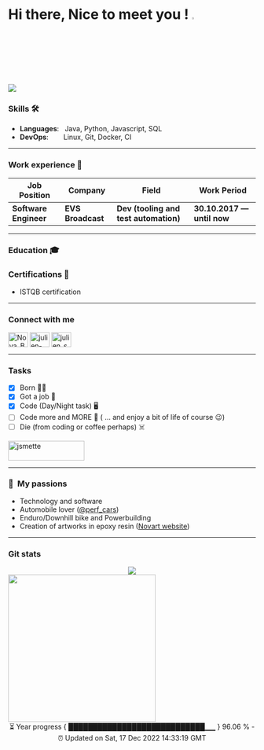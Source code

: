 # Hi there, Nice to meet you ! <a href="https://www.gautamkrishnar.com/"><img src="https://media.giphy.com/media/hvRJCLFzcasrR4ia7z/giphy.gif" width="3%"></a>
![](https://visitor-badge.glitch.me/badge?page_id=jsmette.jsmette)

### Skills 🛠️
- **Languages**: &nbsp;                          Java, Python, Javascript, SQL
- **DevOps**:  &nbsp;&nbsp;&nbsp;&nbsp;          Linux, Git, Docker, CI

---

### Work experience 👔
| Job Position                 | Company            | Field                        	       | Work Period                |
| ---------------------------- | ------------------ | ---------------------------------------- | -------------------------- |
| **Software Engineer**        | **EVS Broadcast**  | **Dev (tooling and test automation)**    | **30.10.2017 — until now** |

---

### Education 🎓
<!-- - [Bachelor's degree] Inpres (year - year)-->

### Certifications 📜
- ISTQB certification
<!-- - ISTQB-->

---

<!--START_SECTION:waka-->
<!--END_SECTION:waka-->

### Connect with me
<p align="left">
<a href="https://twitter.com/Nova_BE_" target="blank"><img align="center" src="https://cdn.jsdelivr.net/gh/jsmette/jsmette/assets/logo/twitter.svg" alt="Nova_BE_" height="30" width="40" /></a>
<a href="https://www.linkedin.com/in/julien-smette-540778120/" target="blank"><img align="center" src="https://cdn.jsdelivr.net/gh/jsmette/jsmette/assets/logo/linked-in-alt.svg" alt="julien-smette" height="30" width="40" /></a>
<a href="https://instagram.com/julien_smette" target="blank"><img align="center" src="https://cdn.jsdelivr.net/gh/jsmette/jsmette/assets/logo/instagram.svg" alt="julien_smette" height="30" width="40" /></a>

---	
	
### Tasks

- [x] Born 👶🏻
- [x] Got a job 💼
- [x] Code (Day/Night task) 🖥️
- [ ] Code more and MORE 🧟 ( ... and enjoy a bit of life of course 😉) 
- [ ] Die (from coding or coffee perhaps) ☠️

<a href="https://www.buymeacoffee.com/jsmette"> <img align="center" src="https://cdn.buymeacoffee.com/buttons/v2/default-orange.png" height="40" width="155" alt="jsmette" /></a>
	
---

### 🧡 &nbsp;My passions

* Technology and software
* Automobile lover ([@perf_cars](https://www.instagram.com/perf_cars/))
* Enduro/Downhill bike and Powerbuilding
* Creation of artworks in epoxy resin ([Novart website](https://www.novartcustom.com/en/index))	
	
---

### Git stats	

<div align="center">
	<img src="https://cdn.jsdelivr.net/gh/jsmette/jsmette/assets/github-contribution-grid-snake.svg" />
</div>

<div>
    <img height="300px" src="https://metrics.lecoq.io/jsmette?template=classic"/>
</div>

<div align="center">
<progressstart>	
 ⏳ Year progress { ████████████████████████████▁▁ } 96.06 % - ⏰ Updated on Sat, 17 Dec 2022 14:33:19 GMT
<progressend>
</div>

<!--
**novcod/novcod** is a ✨ _special_ ✨ repository because its `README.md` (this file) appears on your GitHub profile.
Here are some ideas to get you started:
- 🔭 I’m currently working on ...
- 🌱 I’m currently learning ...
- 👯 I’m looking to collaborate on ...
- 🤔 I’m looking for help with ...
- 💬 Ask me about ...
- 📫 How to reach me: ...
- 😄 Pronouns: ...
- ⚡ Fun fact: ...
-->
<!--
<p align="center">
  <a href="https://twitter.com/iolardemartini" target="_blank">
    <img src="https://img.shields.io/badge/twitter-%231DA1F2.svg?&style=for-the-badge&logo=twitter&logoColor=white&color=071A2C" alt="Twitter"/>
  </a>
  <a href="https://www.linkedin.com/in/iolardemartini" target="_blank">
    <img src="https://img.shields.io/badge/linkedin-%230077B5.svg?&style=for-the-badge&logo=linkedin&logoColor=white&color=071A2C" alt="LinkedIn"/>
  </a>
  <a href="https://instagram.com/iolarjr" target="_blank">
    <img src="https://img.shields.io/badge/instagram-%23E4405F.svg?&style=for-the-badge&logo=instagram&logoColor=white&color=071A2C" alt="Instagram"/>
  </a>
  <a href="https://medium.com/@Demartini" target="_blank">
    <img src="https://img.shields.io/badge/medium-%2312100E.svg?&style=for-the-badge&logo=medium&logoColor=white&color=071A2C" alt="Medium"/>
  </a>
  <a href="https://www.facebook.com/iolardemartini" target="_blank">
    <img src="https://img.shields.io/badge/facebook-%231877F2.svg?&style=for-the-badge&logo=facebook&logoColor=white&color=071A2C" alt="Facebook"/>
  </a>
</p>
-->
